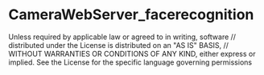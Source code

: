# CameraWebServer_facerecognition
 Unless required by applicable law or agreed to in writing, software // distributed under the License is distributed on an "AS IS" BASIS, // WITHOUT WARRANTIES OR CONDITIONS OF ANY KIND, either express or implied.  See the License for the specific language governing permissions 
